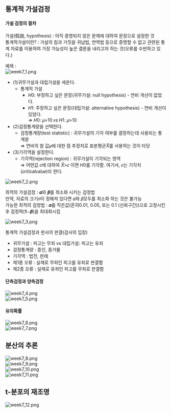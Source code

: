 ## 통계적 가설검정

#### 가설 검정의 절차

가설(假說, hypothesis) : 아직 증명되지 않은 문제에 대하여 문장으로 설정한 것     
통계적가설이란? : 가설의 참과 거짓을 귀납법, 연역법 등으로 증명할 수 없고 관련된 통계 자료를 이용하여 가장 가능성이 높은 결론을 내리고자 하는 것(오류를 수반하고 있다.)

예제 :     
![week7_1.png](images/week7_1.png)    
- (1)귀무가설과 대립가설을 세운다.
  - 통계적 가설
    - 𝐻0: 부정하고 싶은 문장(귀무가설: null hypothesis) - 연비 개선이 없었다.
    - 𝐻1: 주장하고 싶은 문장(대립가설: alternative hypothesis) - 연비 개선이 있었다.    
    ⇒ 𝐻0: 𝜇=10 𝑣𝑠 𝐻1: 𝜇>10
- (2)검정통계량을 선택한다.
  - 검정통계량(test statistic) : 귀무가설의 기각 여부를 결정하는데 사용되는 통계량    
  ⇒ 연비의 참 값𝜇에 대한 점 추정치로 표본평균𝑋̅를 사용하는 것이 타당
- (3)기각역을 설정한다.
  - 기각역(rejection region) : 귀무가설이 기각되는 영역     
  ⇒ 어떤값 𝑐에 대하여 𝑋̅>𝑐 이면 𝐻0를 기각함. 여기서, 𝑐는 기각치(𝑐𝑟𝑖𝑡𝑖𝑐𝑎𝑙𝑣𝑎𝑙𝑢𝑒)라 한다.    

![week7_2.png](images/week7_2.png)    

최적의 가설검정 : 𝜶와 𝜷를 최소화 시키는 검정법   
만약, 자료의 크기𝑛이 정해져 있다면 𝛼와 𝛽모두를 최소화 하는 것은 불가능     
가능한 최적의 검정법 : 𝜶를 작은값(흔히0.01, 0.05, 또는 0.1 (신뢰구간))으로 고정시킨 후 검정력(𝟏−𝜷)을 최대화시킴

![week7_3.png](images/week7_3.png)    

통계적 가설검정과 판사의 판결(검사의 입장)
- 귀무가설 : 피고는 무죄 vs 대립가설: 피고는 유죄
- 검정통계량 : 증인, 증거물
- 기각역 : 법전, 판례
- 제1종 오류 : 실제로 무죄인 피고를 유죄로 판결함
- 제2종 오류 : 실제로 유죄인 피고를 무죄로 판결함

#### 단측검정과 양측검정

![week7_4.png](images/week7_4.png)   
![week7_5.png](images/week7_5.png)   

#### 유의확률

![week7_6.png](images/week7_6.png)    
![week7_7.png](images/week7_7.png)    

## 분산의 추론

![week7_8.png](images/week7_8.png)    
![week7_9.png](images/week7_9.png)   
![week7_10.png](images/week7_10.png)   
![week7_11.png](images/week7_11.png)    

## t-분포의 재조명

![week7_12.png](images/week7_12.png)   
